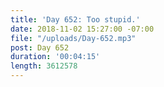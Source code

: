 ```yaml
---
title: 'Day 652: Too stupid.'
date: 2018-11-02 15:27:00 -07:00
file: "/uploads/Day-652.mp3"
post: Day 652
duration: '00:04:15'
length: 3612578
---
```


